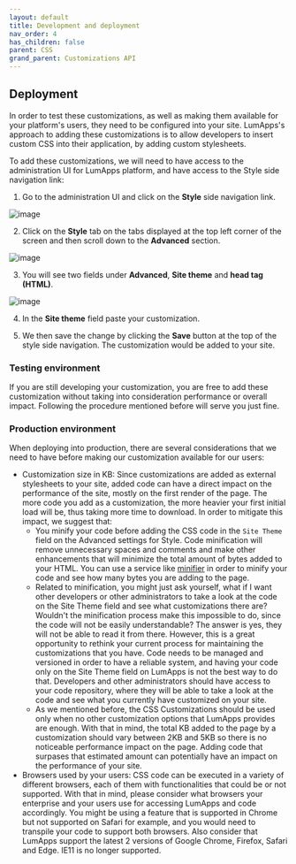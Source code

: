```yaml
---
layout: default
title: Development and deployment
nav_order: 4
has_children: false
parent: CSS
grand_parent: Customizations API
---
```


## Deployment

In order to test these customizations, as well as making them available for your platform's users, they need to be configured into your site. LumApps's approach to adding these customizations is to allow developers to insert custom CSS into their application, by adding custom stylesheets. 

To add these customizations, we will need to have access to the administration UI for LumApps platform, and have access to the Style side navigation link:
1. Go to the administration UI and click on the **Style** side navigation link.

![image](../assets/deployment-style-side-nav.png)

2. Click on the **Style** tab on the tabs displayed at the top left corner of the screen and then scroll down to the **Advanced** section.

![image](../assets/deployment-advanced.png)

3. You will see two fields under **Advanced**, **Site theme** and **head tag (HTML)**.

![image](../assets/deployment-head.png)

4. In the **Site theme** field paste your customization.

5. We then save the change by clicking the **Save** button at the top of the style side navigation. The customization would be added to your site.

### Testing environment

If you are still developing your customization, you are free to add these customization without taking into consideration performance or overall impact. Following the procedure mentioned before will serve you just fine.

### Production environment

When deploying into production, there are several considerations that we need to have before making our customization available for our users:
- Customization size in KB: Since customizations are added as external stylesheets to your site, added code can have a direct impact on the performance of the site, mostly on the first render of the page. The more code you add as a customization, the more heavier your first initial load will be, thus taking more time to download. In order to mitigate this impact, we suggest that:
    - You minify your code before adding the CSS code in the `Site Theme` field on the Advanced settings for Style. Code minification will remove unnecessary spaces and comments and make other enhancements that will minimize the total amount of bytes added to your HTML. You can use a service like [minifier](https://www.minifier.org/) in order to minify your code and see how many bytes you are adding to the page.
    - Related to minification, you might just ask yourself, what if I want other developers or other administrators to take a look at the code on the Site Theme field and see what customizations there are? Wouldn't the minification process make this impossible to do, since the code will not be easily understandable? The answer is yes, they will not be able to read it from there. However, this is a great opportunity to rethink your current process for maintaining the customizations that you have. Code needs to be managed and versioned in order to have a reliable system, and having your code only on the Site Theme field on LumApps is not the best way to do that. Developers and other administrators should have access to your code repository, where they will be able to take a look at the code and see what you currently have customized on your site.
    - As we mentioned before, the CSS Customizations should be used only when no other customization options that LumApps provides are enough. With that in mind, the total KB added to the page by a customization should vary between 2KB and 5KB so there is no noticeable performance impact on the page. Adding code that surpases that estimated amount can potentially have an impact on the performance of your site.
- Browsers used by your users: CSS code can be executed in a variety of different browsers, each of them with functionalities that could be or not supported. With that in mind, please consider what browsers your enterprise and your users use for accessing LumApps and code accordingly. You might be using a feature that is supported in Chrome but not supported on Safari for example, and you would need to transpile your code to support both browsers. Also consider that LumApps support the latest 2 versions of Google Chrome, Firefox, Safari and Edge. IE11 is no longer supported.